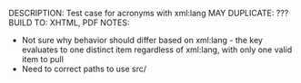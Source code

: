 DESCRIPTION: Test case for acronyms with xml:lang
MAY DUPLICATE: ???
BUILD TO: XHTML, PDF
NOTES: 
* Not sure why behavior should differ based on xml:lang - the key evaluates to one distinct item regardless of xml:lang, with only one valid item to pull
* Need to correct paths to use src/